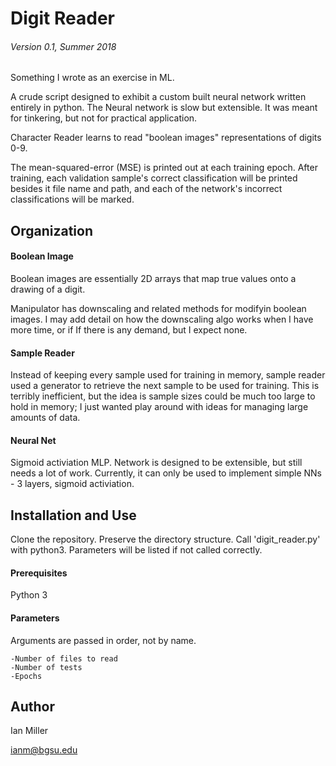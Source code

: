 # Digit Reader 
###### Version 0.1, Summer 2018
Something I wrote as an exercise in ML.

A crude script designed to exhibit a custom built neural network
written entirely in python. The Neural network is slow but extensible.
It was meant for tinkering, but not for practical application.

Character Reader learns to read "boolean images" representations of digits 0-9.

The mean-squared-error (MSE) is printed out at each training epoch.
After training, each validation sample's correct classification will be printed
besides it file name and path, and each of the network's incorrect
classifications will be marked.

## Organization
#### Boolean Image
Boolean images are essentially 2D arrays that map true values onto a drawing of a digit.


Manipulator has downscaling and related methods for modifyin boolean images. I may add detail
on how the downscaling algo works when I have more time, or if If there is any demand, but I expect none.


#### Sample Reader
Instead of keeping every sample used for training in memory, sample reader used a generator
to retrieve the next sample to be used for training. This is terribly inefficient, but the idea is
sample sizes could be much too large to hold in memory; I just wanted play around with ideas for 
managing large amounts of data.

#### Neural Net
Sigmoid activiation MLP. Network is designed to be extensible, but still needs a lot of work.
Currently, it can only be used to implement simple NNs - 3 layers, sigmoid activiation.

## Installation and Use
Clone the repository.
Preserve the directory structure.
Call 'digit_reader.py' with python3. Parameters will be listed if not called correctly.

#### Prerequisites
Python 3

#### Parameters
Arguments are passed in order, not by name.

    -Number of files to read
    -Number of tests
    -Epochs

## Author
Ian Miller 

ianm@bgsu.edu